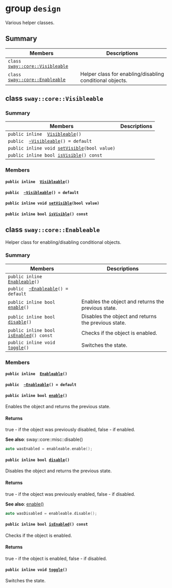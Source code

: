 # group `design` <a id="d9/d1a/group__design"></a>

Various helper classes.

## Summary

 Members | Descriptions 
-|-
`class `[`sway::core::Visibleable`](#d2/d89/classsway_1_1core_1_1Visibleable) | 
`class `[`sway::core::Enableable`](#d0/d00/classsway_1_1core_1_1Enableable) | Helper class for enabling/disabling conditional objects.

## class `sway::core::Visibleable` <a id="d2/d89/classsway_1_1core_1_1Visibleable"></a>

### Summary

 Members | Descriptions 
-|-
`public inline  `[`Visibleable`](#d2/d89/classsway_1_1core_1_1Visibleable_1a05e50830d2c93268765bf847d454fdb1)`()` | 
`public  `[`~Visibleable`](#d2/d89/classsway_1_1core_1_1Visibleable_1a65e70c9a68db9bdaadf47f516a7b5e11)`() = default` | 
`public inline void `[`setVisible`](#d2/d89/classsway_1_1core_1_1Visibleable_1ac5e0f7a96f0f3ab7b840e8b2306caed1)`(bool value)` | 
`public inline bool `[`isVisible`](#d2/d89/classsway_1_1core_1_1Visibleable_1aa557430e3f7a5f588c222e2623f60d99)`() const` | 

### Members

#### `public inline  `[`Visibleable`](#d2/d89/classsway_1_1core_1_1Visibleable_1a05e50830d2c93268765bf847d454fdb1)`()` <a id="d2/d89/classsway_1_1core_1_1Visibleable_1a05e50830d2c93268765bf847d454fdb1"></a>

#### `public  `[`~Visibleable`](#d2/d89/classsway_1_1core_1_1Visibleable_1a65e70c9a68db9bdaadf47f516a7b5e11)`() = default` <a id="d2/d89/classsway_1_1core_1_1Visibleable_1a65e70c9a68db9bdaadf47f516a7b5e11"></a>

#### `public inline void `[`setVisible`](#d2/d89/classsway_1_1core_1_1Visibleable_1ac5e0f7a96f0f3ab7b840e8b2306caed1)`(bool value)` <a id="d2/d89/classsway_1_1core_1_1Visibleable_1ac5e0f7a96f0f3ab7b840e8b2306caed1"></a>

#### `public inline bool `[`isVisible`](#d2/d89/classsway_1_1core_1_1Visibleable_1aa557430e3f7a5f588c222e2623f60d99)`() const` <a id="d2/d89/classsway_1_1core_1_1Visibleable_1aa557430e3f7a5f588c222e2623f60d99"></a>

## class `sway::core::Enableable` <a id="d0/d00/classsway_1_1core_1_1Enableable"></a>

Helper class for enabling/disabling conditional objects.

### Summary

 Members | Descriptions 
-|-
`public inline  `[`Enableable`](#d0/d00/classsway_1_1core_1_1Enableable_1a10cc407dff878c470d9dde858856c10f)`()` | 
`public  `[`~Enableable`](#d0/d00/classsway_1_1core_1_1Enableable_1a67b4ca36f2332bfc76adadb1387241b8)`() = default` | 
`public inline bool `[`enable`](#d0/d00/classsway_1_1core_1_1Enableable_1aa7242264ed11dabc3649109367a4ed04)`()` | Enables the object and returns the previous state.
`public inline bool `[`disable`](#d0/d00/classsway_1_1core_1_1Enableable_1a238fc22ee7102220076cdb6485ac8550)`()` | Disables the object and returns the previous state.
`public inline bool `[`isEnabled`](#d0/d00/classsway_1_1core_1_1Enableable_1ab6c270115308de16b789aa678c60bdc1)`() const` | Checks if the object is enabled.
`public inline void `[`toggle`](#d0/d00/classsway_1_1core_1_1Enableable_1a71490058dba014bece470ecee9e6f258)`()` | Switches the state.

### Members

#### `public inline  `[`Enableable`](#d0/d00/classsway_1_1core_1_1Enableable_1a10cc407dff878c470d9dde858856c10f)`()` <a id="d0/d00/classsway_1_1core_1_1Enableable_1a10cc407dff878c470d9dde858856c10f"></a>

#### `public  `[`~Enableable`](#d0/d00/classsway_1_1core_1_1Enableable_1a67b4ca36f2332bfc76adadb1387241b8)`() = default` <a id="d0/d00/classsway_1_1core_1_1Enableable_1a67b4ca36f2332bfc76adadb1387241b8"></a>

#### `public inline bool `[`enable`](#d0/d00/classsway_1_1core_1_1Enableable_1aa7242264ed11dabc3649109367a4ed04)`()` <a id="d0/d00/classsway_1_1core_1_1Enableable_1aa7242264ed11dabc3649109367a4ed04"></a>

Enables the object and returns the previous state.

#### Returns
true - if the object was previously disabled, false - if enabled.

**See also**: sway::core::misc::disable()

```cpp
auto wasEnabled = enableable.enable();
```

#### `public inline bool `[`disable`](#d0/d00/classsway_1_1core_1_1Enableable_1a238fc22ee7102220076cdb6485ac8550)`()` <a id="d0/d00/classsway_1_1core_1_1Enableable_1a238fc22ee7102220076cdb6485ac8550"></a>

Disables the object and returns the previous state.

#### Returns
true - if the object was previously enabled, false - if disabled.

**See also**: [enable()](./generated/md/design.md#d0/d00/classsway_1_1core_1_1Enableable_1aa7242264ed11dabc3649109367a4ed04)

```cpp
auto wasDisabled = enableable.disable();
```

#### `public inline bool `[`isEnabled`](#d0/d00/classsway_1_1core_1_1Enableable_1ab6c270115308de16b789aa678c60bdc1)`() const` <a id="d0/d00/classsway_1_1core_1_1Enableable_1ab6c270115308de16b789aa678c60bdc1"></a>

Checks if the object is enabled.

#### Returns
true - if the object is enabled, false - if disabled.

#### `public inline void `[`toggle`](#d0/d00/classsway_1_1core_1_1Enableable_1a71490058dba014bece470ecee9e6f258)`()` <a id="d0/d00/classsway_1_1core_1_1Enableable_1a71490058dba014bece470ecee9e6f258"></a>

Switches the state.

